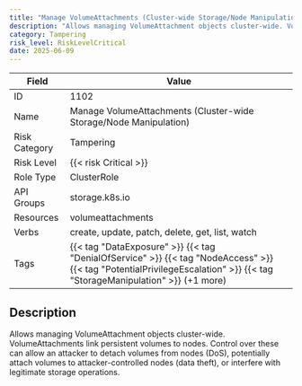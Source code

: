 ```yaml
---
title: "Manage VolumeAttachments (Cluster-wide Storage/Node Manipulation)"
description: "Allows managing VolumeAttachment objects cluster-wide. VolumeAttachments link persistent volumes to nodes. Control over these can allow an attacker to detach volumes from nodes (DoS), potentially attach volumes to attacker-controlled nodes (data theft), or interfere with legitimate storage operations."
category: Tampering
risk_level: RiskLevelCritical
date: 2025-06-09
---
```


| Field         | Value                                                                                                                                                                    |
| ------------- | ------------------------------------------------------------------------------------------------------------------------------------------------------------------------ |
| ID            | 1102                                                                                                                                                                     |
| Name          | Manage VolumeAttachments (Cluster-wide Storage/Node Manipulation)                                                                                                        |
| Risk Category | Tampering                                                                                                                                                                |
| Risk Level    | {{< risk Critical >}}                                                                                                                                                    |
| Role Type     | ClusterRole                                                                                                                                                              |
| API Groups    | storage.k8s.io                                                                                                                                                           |
| Resources     | volumeattachments                                                                                                                                                        |
| Verbs         | create, update, patch, delete, get, list, watch                                                                                                                          |
| Tags          | {{< tag "DataExposure" >}} {{< tag "DenialOfService" >}} {{< tag "NodeAccess" >}} {{< tag "PotentialPrivilegeEscalation" >}} {{< tag "StorageManipulation" >}} (+1 more) |

## Description

Allows managing VolumeAttachment objects cluster-wide. VolumeAttachments link persistent volumes to nodes. Control over these can allow an attacker to detach volumes from nodes (DoS), potentially attach volumes to attacker-controlled nodes (data theft), or interfere with legitimate storage operations.
